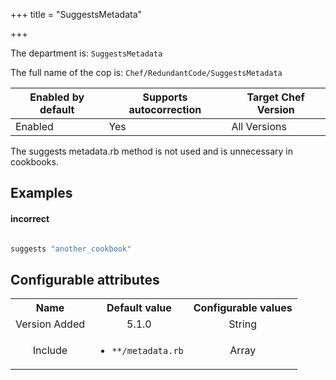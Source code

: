 +++
title = "SuggestsMetadata"

+++

<!-- This content is automatically generated. See https://github.com/chef/chef-web-docs/blob/main/generated/README.md -->

The department is: `SuggestsMetadata`

The full name of the cop is: `Chef/RedundantCode/SuggestsMetadata`

| Enabled by default | Supports autocorrection | Target Chef Version |
| --- | --- | --- |
| Enabled | Yes | All Versions |

The suggests metadata.rb method is not used and is unnecessary in cookbooks.

## Examples


#### incorrect

```ruby in metadata.rb:

suggests "another_cookbook"
```

## Configurable attributes

<table>
<tbody><tr>
<th>Name</th>
<th>Default value</th>
<th>Configurable values</th>
</tr>
<tr>
<td style="text-align:center">Version Added</td>
<td style="text-align:center">5.1.0</td>
<td style="text-align:center">String</td>
</tr>
<tr><td style="text-align:center">Include</td>
<td style="text-align:center"><ul>
<li><code>**/metadata.rb</code></li>
</ul>
</td>
<td style="text-align:center">Array</td>
</tr></tbody></table>
